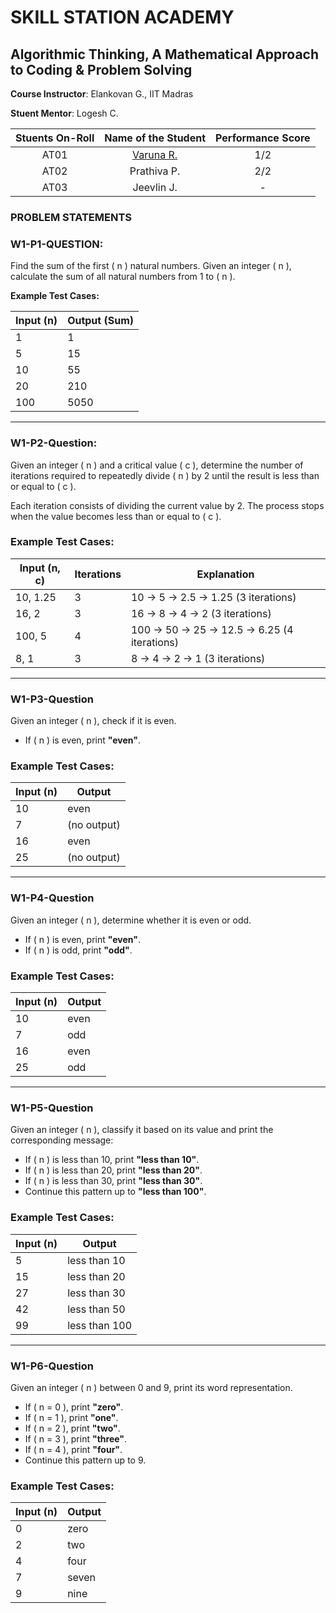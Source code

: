 # SKILL STATION ACADEMY

## Algorithmic Thinking, A Mathematical Approach to Coding & Problem Solving 

**Course Instructor**: Elankovan G., IIT Madras

**Stuent Mentor**: Logesh C. 

| **Stuents On-Roll** | **Name of the Student** | **Performance Score** |
|:-------------------:|:-----------------------:|:---------------------:|
| AT01 | [Varuna R.](https://docs.google.com/document/d/1egePuRC7RQHzS0G6Safl0aegd5JV5308oNpbvUj0OJI/edit?usp=sharing) | 1/2 |
| AT02 | Prathiva P. | 2/2 | 
| AT03 | Jeevlin J. | - |

### PROBLEM STATEMENTS

### W1-P1-QUESTION:  
Find the sum of the first \( n \) natural numbers. Given an integer \( n \), calculate the sum of all natural numbers from 1 to \( n \).  

**Example Test Cases:**  

| Input (n) | Output (Sum) |
|-----------|-------------|
| 1         | 1           |
| 5         | 15          |
| 10        | 55          |
| 20        | 210         |
| 100       | 5050        |

----------------------------------

### **W1-P2-Question:**  
Given an integer \( n \) and a critical value \( c \), determine the number of iterations required to repeatedly divide \( n \) by 2 until the result is less than or equal to \( c \).  

Each iteration consists of dividing the current value by 2. The process stops when the value becomes less than or equal to \( c \).  

### **Example Test Cases:**  

| Input (n, c) | Iterations | Explanation |
|--------------|-----------|-------------|
| 10, 1.25    | 3         | 10 → 5 → 2.5 → 1.25 (3 iterations) |
| 16, 2       | 3         | 16 → 8 → 4 → 2 (3 iterations) |
| 100, 5      | 4         | 100 → 50 → 25 → 12.5 → 6.25 (4 iterations) |
| 8, 1        | 3         | 8 → 4 → 2 → 1 (3 iterations) |

----------------------------------

### **W1-P3-Question**
Given an integer \( n \), check if it is even.  

- If \( n \) is even, print **"even"**.  

### **Example Test Cases:**  

| Input (n) | Output  |
|-----------|--------|
| 10        | even   |
| 7         | (no output) |
| 16        | even   |
| 25        | (no output) |

----------------------------------

### **W1-P4-Question** 
Given an integer \( n \), determine whether it is even or odd.  

- If \( n \) is even, print **"even"**.  
- If \( n \) is odd, print **"odd"**.  

### **Example Test Cases:**  

| Input (n) | Output  |
|-----------|--------|
| 10        | even   |
| 7         | odd    |
| 16        | even   |
| 25        | odd    |

---

### **W1-P5-Question** 
Given an integer \( n \), classify it based on its value and print the corresponding message:  

- If \( n \) is less than 10, print **"less than 10"**.  
- If \( n \) is less than 20, print **"less than 20"**.  
- If \( n \) is less than 30, print **"less than 30"**.  
- Continue this pattern up to **"less than 100"**.  

### **Example Test Cases:**  

| Input (n) | Output         |
|-----------|---------------|
| 5         | less than 10  |
| 15        | less than 20  |
| 27        | less than 30  |
| 42        | less than 50  |
| 99        | less than 100 |

---

### **W1-P6-Question** 
Given an integer \( n \) between 0 and 9, print its word representation.  

- If \( n = 0 \), print **"zero"**.  
- If \( n = 1 \), print **"one"**.  
- If \( n = 2 \), print **"two"**.  
- If \( n = 3 \), print **"three"**.  
- If \( n = 4 \), print **"four"**.  
- Continue this pattern up to 9.  

### **Example Test Cases:**  

| Input (n) | Output  |
|-----------|--------|
| 0         | zero   |
| 2         | two    |
| 4         | four   |
| 7         | seven  |
| 9         | nine   |


